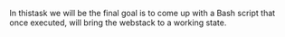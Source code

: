 In thistask we will be the final goal is to come up with a Bash script that 
once executed, will bring the webstack to a working state.
